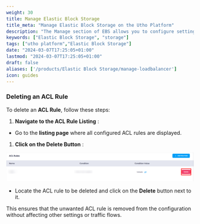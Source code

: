```yaml
---
weight: 30
title: Manage Elastic Block Storage
title_meta: "Manage Elastic Block Storage on the Utho Platform"
description: "The Manage section of EBS allows you to configure settings, resize volumes, attach or detach them from instances, and destroy volumes when no longer needed."
keywords: ["Elastic Block Storage", "storage"]
tags: ["utho platform","Elastic Block Storage"]
date: "2024-03-07T17:25:05+01:00"
lastmod: "2024-03-07T17:25:05+01:00"
draft: false 
aliases: ['/products/Elastic Block Storage/manage-loadbalancer']
icon: guides
---
```

### **Deleting an ACL Rule**

To delete an **ACL Rule**, follow these steps:

1. **Navigate to the ACL Rule Listing** :

* Go to the **listing page** where all configured ACL rules are displayed.

1. **Click on the Delete Button** :

![1743684353739](image/index/1743684353739.png)

* Locate the ACL rule to be deleted and click on the **Delete** button next to it.

This ensures that the unwanted ACL rule is removed from the configuration without affecting other settings or traffic flows.
